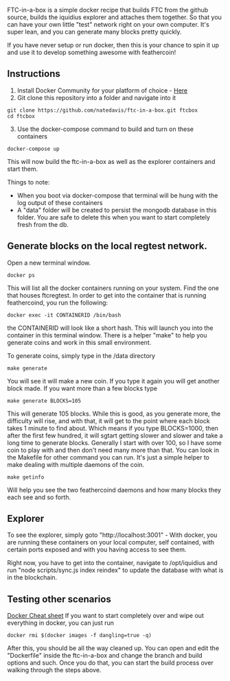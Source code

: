 FTC-in-a-box is a simple docker recipe that builds FTC from the github source, builds the iquidius explorer and attaches them together. So that you can have your own little "test" network right on your own computer. It's super lean, and you can generate many blocks pretty quickly.

If you have never setup or run docker, then this is your chance to spin it up and use it to develop something awesome with feathercoin!

## Instructions

1. Install Docker Community for your platform of choice - [Here](https://www.docker.com/community-edition#/download)
2. Git clone this repository into a folder and navigate into it
```
git clone https://github.com/natedavis/ftc-in-a-box.git ftcbox
cd ftcbox
```
3. Use the docker-compose command to build and turn on these containers
```
docker-compose up
```
This will now build the ftc-in-a-box as well as the explorer containers and start them.

Things to note:
- When you boot via docker-compose that terminal will be hung with the log output of these containers
- A "data" folder will be created to persist the mongodb database in this folder. You are safe to delete this when you want to start completely fresh from the db.

## Generate blocks on the local regtest network.

Open a new terminal window.
```
docker ps
```
This will list all the docker containers running on your system. Find the one that houses ftcregtest.  In order to get into the container that is running feathercoind, you run the following:
```
docker exec -it CONTAINERID /bin/bash
```
the CONTAINERID will look like a short hash. This will launch you into the container in this terminal window. There is a helper "make" to help you generate coins and work in this small environment.

To generate coins, simply type in the /data directory
```
make generate
```
You will see it will make a new coin. If you type it again you will get another block made. If you want more than a few blocks type
```
make generate BLOCKS=105
```
This will generate 105 blocks. While this is good, as you generate more, the difficulty will rise, and with that, it will get to the point where each block takes 1 minute to find about. Which means if you type BLOCKS=1000, then after the first few hundred, it will sgtart getting slower and slower and take a long time to generate blocks. Generally I start with over 100, so I have some coin to play with and then don't need many more than that. You can look in the Makefile for other command you can run. It's just a simple helper to make dealing with multiple daemons of the coin.

```
make getinfo
```
Will help you see the two feathercoind daemons and how many blocks they each see and so forth.

## Explorer

To see the explorer, simply goto "http://localhost:3001" - With docker, you are running these containers on your local computer, self contained, with certain ports exposed and with you having access to see them.

Right now, you have to get into the container, navigate to /opt/iquidius and run "node scripts/sync.js index reindex" to update the database with what is in the blockchain.

## Testing other scenarios

[Docker Cheat sheet](https://www.digitalocean.com/community/tutorials/how-to-remove-docker-images-containers-and-volumes)
If you want to start completely over and wipe out everything in docker, you can just run 
```
docker rmi $(docker images -f dangling=true -q)
```

After this, you should be all the way cleaned up. You can open and edit the "Dockerfile" inside the ftc-in-a-box and change the branch and build options and such. Once you do that, you can start the build process over walking through the steps above.